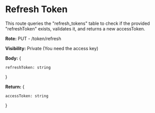 # Refresh Token

This route queries the "refresh_tokens" table to check if the provided "refreshToken" exists, validates it, and returns a new accessToken.

**Rote:** PUT - /token/refresh

**Visibility:** Private (You need the access key)

**Body:** { 
    
    refreshToken: string
    
}

**Return:** { 
    
    accessToken: string
    
}

